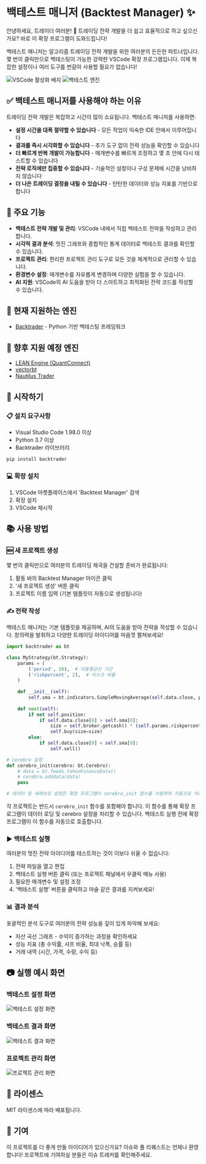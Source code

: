 # 백테스트 매니저 (Backtest Manager) ✨

안녕하세요, 트레이더 여러분! 👋 트레이딩 전략 개발을 더 쉽고 효율적으로 하고 싶으신가요? 바로 이 확장 프로그램이 도와드립니다!

백테스트 매니저는 알고리즘 트레이딩 전략 개발을 위한 여러분의 든든한 파트너입니다. 몇 번의 클릭만으로 백테스팅이 가능한 강력한 VSCode 확장 프로그램입니다. 이제 복잡한 설정이나 여러 도구를 번갈아 사용할 필요가 없습니다!

![VSCode 활성화 배지](https://img.shields.io/badge/vscode-marketplace-blue)
![백테스트 엔진](https://img.shields.io/badge/engine-backtrader-orange)

## ✅ 백테스트 매니저를 사용해야 하는 이유

트레이딩 전략 개발은 복잡하고 시간이 많이 소요됩니다. 백테스트 매니저를 사용하면:
- **설정 시간을 대폭 절약할 수 있습니다** - 모든 작업이 익숙한 IDE 안에서 이루어집니다
- **결과를 즉시 시각화할 수 있습니다** - 추가 도구 없이 전략 성능을 확인할 수 있습니다
- **더 빠르게 반복 개발이 가능합니다** - 매개변수를 빠르게 조정하고 몇 초 안에 다시 테스트할 수 있습니다
- **전략 로직에만 집중할 수 있습니다** - 기술적인 설정이나 구성 문제에 시간을 낭비하지 않습니다
- **더 나은 트레이딩 결정을 내릴 수 있습니다** - 탄탄한 데이터와 성능 지표를 기반으로 합니다

## 🌟 주요 기능

- **백테스트 전략 개발 및 관리**: VSCode 내에서 직접 백테스트 전략을 작성하고 관리합니다.
- **시각적 결과 분석**: 멋진 그래프와 종합적인 통계 데이터로 백테스트 결과를 확인할 수 있습니다.
- **프로젝트 관리**: 편리한 프로젝트 관리 도구로 모든 것을 체계적으로 관리할 수 있습니다.
- **환경변수 설정**: 매개변수를 자유롭게 변경하며 다양한 실험을 할 수 있습니다.
- **AI 지원**: VSCode의 AI 도움을 받아 더 스마트하고 최적화된 전략 코드를 작성할 수 있습니다.

## 🚀 현재 지원하는 엔진

- [Backtrader](https://www.backtrader.com/) - Python 기반 백테스팅 프레임워크

## 🔮 향후 지원 예정 엔진

- [LEAN Engine (QuantConnect)](https://www.quantconnect.com/)
- [vectorbt](https://vectorbt.dev/)
- [Nautilus Trader](https://nautilustrader.io/)

## 🚦 시작하기

### 📋 설치 요구사항

- Visual Studio Code 1.98.0 이상
- Python 3.7 이상
- Backtrader 라이브러리

```bash
pip install backtrader
```

### 💻 확장 설치

1. VSCode 마켓플레이스에서 'Backtest Manager' 검색
2. 확장 설치
3. VSCode 재시작

## 📚 사용 방법

### 🆕 새 프로젝트 생성

몇 번의 클릭만으로 여러분의 트레이딩 제국을 건설할 준비가 완료됩니다:
1. 활동 바의 Backtest Manager 아이콘 클릭
2. '새 프로젝트 생성' 버튼 클릭
3. 프로젝트 이름 입력 (기본 템플릿이 자동으로 생성됩니다)

### ✍️ 전략 작성

백테스트 매니저는 기본 템플릿을 제공하며, AI의 도움을 받아 전략을 작성할 수 있습니다. 창의력을 발휘하고 다양한 트레이딩 아이디어를 마음껏 펼쳐보세요!

```python
import backtrader as bt

class MyStrategy(bt.Strategy):
    params = (
        ('period', 20),  # 이동평균선 기간
        ('riskpercent', 2),  # 리스크 비율
    )
    
    def __init__(self):
        self.sma = bt.indicators.SimpleMovingAverage(self.data.close, period=self.params.period)
        
    def next(self):
        if not self.position:
            if self.data.close[0] > self.sma[0]:
                size = self.broker.getcash() * (self.params.riskpercent / 100) / self.data.close[0]
                self.buy(size=size)
        else:
            if self.data.close[0] < self.sma[0]:
                self.sell()

# cerebro 설정
def cerebro_init(cerebro: bt.Cerebro):
    # data = bt.feeds.YahooFinanceData()
    # cerebro.adddata(data)
    pass

# 데이터 및 세레브로 설정은 확장 프로그램이 cerebro_init 함수를 사용하여 자동으로 처리합니다
```

각 프로젝트는 반드시 `cerebro_init` 함수를 포함해야 합니다. 이 함수를 통해 확장 프로그램이 데이터 로딩 및 cerebro 설정을 처리할 수 있습니다. 백테스트 실행 전에 확장 프로그램이 이 함수를 자동으로 호출합니다.

### ▶️ 백테스트 실행

여러분의 멋진 전략 아이디어를 테스트하는 것이 이보다 쉬울 수 없습니다:
1. 전략 파일을 열고 편집
2. 백테스트 실행 버튼 클릭 (또는 프로젝트 패널에서 우클릭 메뉴 사용)
3. 필요한 매개변수 및 설정 조정
4. '백테스트 실행' 버튼을 클릭하고 마술 같은 결과를 지켜보세요!

### 📊 결과 분석

포괄적인 분석 도구로 여러분의 전략 성능을 깊이 있게 파악해 보세요:
- 자산 곡선 그래프 - 수익이 증가하는 과정을 확인하세요
- 성능 지표 (총 수익률, 샤프 비율, 최대 낙폭, 승률 등)
- 거래 내역 (시간, 가격, 수량, 수익 등)

## 📷 실행 예시 화면

### 백테스트 설정 화면
![백테스트 설정 화면](placeholder_설정화면.png)

### 백테스트 결과 화면
![백테스트 결과 화면](placeholder_결과화면.png)

### 프로젝트 관리 화면
![프로젝트 관리 화면](placeholder_프로젝트화면.png)

## 📜 라이센스

MIT 라이센스에 따라 배포됩니다.

## 🤝 기여

이 프로젝트를 더 좋게 만들 아이디어가 있으신가요? 이슈와 풀 리퀘스트는 언제나 환영합니다! 프로젝트에 기여하실 분들은 이슈 트래커를 확인해주세요. 